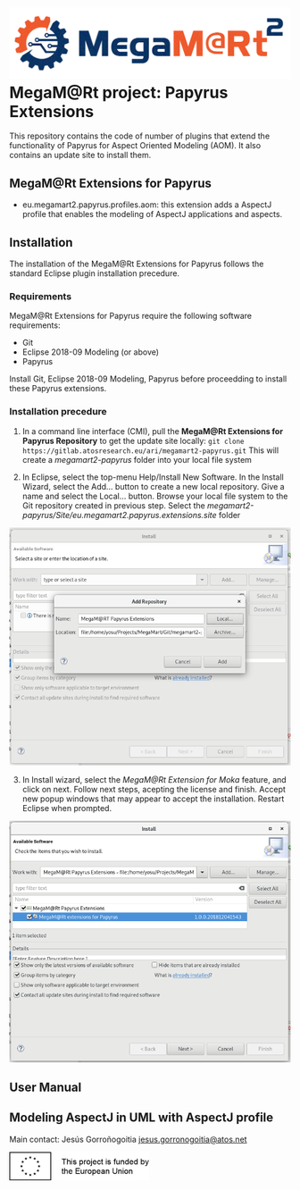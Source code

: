 # [![MegaM@Rt](images/megamart2-logo.gif)](https://megamart2-ecsel.eu/) MegaM@Rt project: Papyrus Extensions

This repository contains the code of number of plugins that extend the functionality of Papyrus for Aspect Oriented Modeling (AOM). It also contains an update site to install them.

## MegaM@Rt Extensions for Papyrus

- eu.megamart2.papyrus.profiles.aom: this extension adds a AspectJ profile that enables the modeling of AspectJ applications and aspects.

## Installation
The installation of the MegaM@Rt Extensions for Papyrus follows the standard Eclipse plugin installation precedure.

### Requirements
MegaM@Rt Extensions for Papyrus require the following software requirements:
- Git
- Eclipse 2018-09 Modeling (or above)
- Papyrus

Install Git, Eclipse 2018-09 Modeling, Papyrus before proceedding to install these Papyrus extensions. 

### Installation precedure
1. In a command line interface (CMI), pull the **MegaM@Rt Extensions for Papyrus Repository** to get the update site locally:
`git clone https://gitlab.atosresearch.eu/ari/megamart2-papyrus.git`
This will create a *megamart2-papyrus* folder into your local file system

2. In Eclipse, select the top-menu Help/Install New Software. In the Install Wizard, select the Add... button to create a new local repository. Give a name and select the Local... button. Browse your local file system to the Git repository created in previous step. Select the *megamart2-papyrus/Site/eu.megamart2.papyrus.extensions.site* folder


![MegaM@Rt Extensions for Papyrus installation step 2](images/megamart-papyrus-install_1.png)


3. In Install wizard, select the *MegaM@Rt Extension for Moka* feature, and click on next. Follow next steps, acepting the license and finish. Accept new popup windows that may appear to accept the installation. Restart Eclipse when prompted.

![MegaM@Rt Extensions for Papyrus installation step 3](images/megamart-papyrus-install_2.png)

## User Manual

## Modeling AspectJ in UML with AspectJ profile


Main contact: Jesús Gorroñogoitia <jesus.gorronogoitia@atos.net>

![Project funded by the European Union](images/european.union.logo.png)
